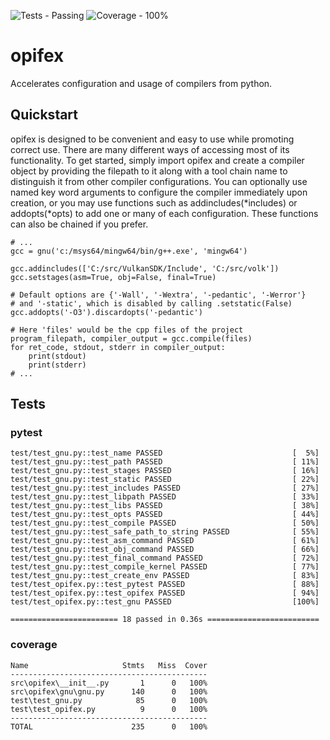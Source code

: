 ![Tests - Passing](https://img.shields.io/static/v1?label=Tests&message=Passing&color=2ea44f&logo=github&logoColor=%23d8d8d8)
![Coverage - 100%](https://img.shields.io/static/v1?label=Coverage&message=100%&color=2ea44f&logo=pytest&logoColor=%23d8d8d8)
# opifex
Accelerates configuration and usage of compilers from python.

## Quickstart
opifex is designed to be convenient and easy to use while promoting correct use. There are many different ways of accessing most of its functionality. To get started, simply import opifex and create a compiler object by providing the filepath to it along with a tool chain name to distinguish it from other compiler configurations. You can optionally use named key word arguments to configure the compiler immediately upon creation, or you may use functions such as addincludes(*includes) or addopts(*opts) to add one or many of each configuration. These functions can also be chained if you prefer.
```
# ...
gcc = gnu('c:/msys64/mingw64/bin/g++.exe', 'mingw64')

gcc.addincludes(['C:/src/VulkanSDK/Include', 'C:/src/volk'])
gcc.setstages(asm=True, obj=False, final=True)

# Default options are {'-Wall', '-Wextra', '-pedantic', '-Werror'}
# and '-static', which is disabled by calling .setstatic(False)
gcc.addopts('-O3').discardopts('-pedantic')

# Here 'files' would be the cpp files of the project
program_filepath, compiler_output = gcc.compile(files)
for ret_code, stdout, stderr in compiler_output:
    print(stdout)
    print(stderr)
# ...
```

## Tests
### pytest
```
test/test_gnu.py::test_name PASSED                             [  5%]
test/test_gnu.py::test_path PASSED                             [ 11%]
test/test_gnu.py::test_stages PASSED                           [ 16%]
test/test_gnu.py::test_static PASSED                           [ 22%]
test/test_gnu.py::test_includes PASSED                         [ 27%]
test/test_gnu.py::test_libpath PASSED                          [ 33%]
test/test_gnu.py::test_libs PASSED                             [ 38%]
test/test_gnu.py::test_opts PASSED                             [ 44%]
test/test_gnu.py::test_compile PASSED                          [ 50%]
test/test_gnu.py::test_safe_path_to_string PASSED              [ 55%]
test/test_gnu.py::test_asm_command PASSED                      [ 61%]
test/test_gnu.py::test_obj_command PASSED                      [ 66%]
test/test_gnu.py::test_final_command PASSED                    [ 72%]
test/test_gnu.py::test_compile_kernel PASSED                   [ 77%]
test/test_gnu.py::test_create_env PASSED                       [ 83%]
test/test_opifex.py::test_pytest PASSED                        [ 88%]
test/test_opifex.py::test_opifex PASSED                        [ 94%]
test/test_opifex.py::test_gnu PASSED                           [100%]

======================== 18 passed in 0.36s =========================
```
### coverage
```
Name                     Stmts   Miss  Cover
--------------------------------------------
src\opifex\__init__.py       1      0   100%
src\opifex\gnu\gnu.py      140      0   100%
test\test_gnu.py            85      0   100%
test\test_opifex.py          9      0   100%
--------------------------------------------
TOTAL                      235      0   100%
```
